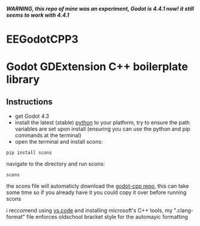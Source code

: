 ***WARNING, this repo of mine was an experiment, Godot is 4.4.1 now! it still seems to work with 4.4.1***

# EEGodotCPP3

# Godot GDExtension C++ boilerplate library

## Instructions
- get Godot 4.3
- install the latest (stable) [python](https://www.python.org/downloads/) to your platform, try to ensure the path variables are set upon install (ensuring you can use the python and pip commands at the terminal)
- open the terminal and install scons:

```
pip install scons
```

navigate to the directory and run scons:

```
scons
```

the scons file will automaticly download the [godot-cpp repo](https://github.com/godotengine/godot-cpp/tree/4.3), this can take some time so if you already have it you could copy it over before running scons

i reccomend using [vs.code](https://code.visualstudio.com/) and installing microsoft's C++ tools, my ".clang-format" file enforces oldschool bracket style for the automayic formatting

